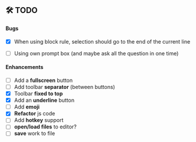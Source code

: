 ## 🛠 TODO
#### Bugs
- [x] When using block rule, selection should go to the end of the current line
- [ ] Using own prompt box (and maybe ask all the question in one time)


#### Enhancements
- [ ] Add a **fullscreen** button
- [ ] Add toolbar **separator** (between buttons)
- [x] Toolbar **fixed to top**
- [x] Add an **underline** button
- [ ] Add **emoji** 
- [x] **Refactor** js code
- [ ] Add **hotkey** support
- [ ] **open/load files** to editor?
- [ ] **save** work to file